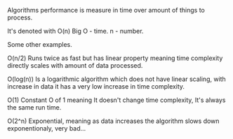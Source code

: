 Algorithms performance is measure in time over amount of things to process.

It's denoted with O(n)
Big O - time.
n - number.

Some other examples.

O(n/2)
Runs twice as fast but has linear property meaning time complexity directly scales with amount of data processed.

O(log(n))
Is a logarithmic algorithm which does not have linear scaling, with increase in data it has a very low increase in time complexity.

O(1)
Constant O of 1 meaning It doesn't change time complexity, It's always the same run time.

O(2^n)
Exponential, meaning as data increases the algorithm slows down exponentionaly, very bad...
